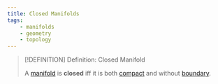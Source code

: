 ```yaml
---
title: Closed Manifolds
tags:
    - manifolds
    - geometry
    - topology
---
```


>[!DEFINITION] Definition: Closed Manifold
>
>A [manifold](Manifolds.md) is **closed** iff it is both [compact](../../Topology/Compactness/index.md) and without [boundary](../../Topology/Interior,%20Boundary,%20Exterior/Boundary.md).
>